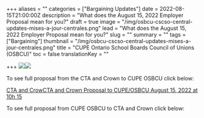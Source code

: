 +++
aliases = ""
categories = ["Bargaining Updates"]
date = 2022-08-15T21:00:00Z
description = "What does the August 15, 2022 Employer Proposal mean for you?"
draft = true
image = "/img/osbcu-cscso-central-updates-mises-a-jour-centrales.png"
lead = "What does the August 15, 2022 Employer Proposal mean for you?"
slug = ""
summary = ""
tags = ["Bargaining"]
thumbnail = "/img/osbcu-cscso-central-updates-mises-a-jour-centrales.png"
title = "CUPE Ontario School Boards Council of Unions (OSBCU)"
toc = false
translationKey = ""

+++
![](/img/b3a4008c-49e2-449b-a31d-bfc0c68ef835.jpeg)![](/img/6b3896d3-8e63-42fa-bbfa-29bb721fd319.jpeg)

To see full proposal from the CTA and Crown to CUPE OSBCU click below:

[CTA and CrowCTA and Crown Proposal to CUPE/OSBCU August 15, 2022 at 10h 15](/img/cta-and-crown-pass-back-to-cupe-august-15-2022.docx)

To see full proposal from CUPE OSBCU to CTA and Crown click below:
